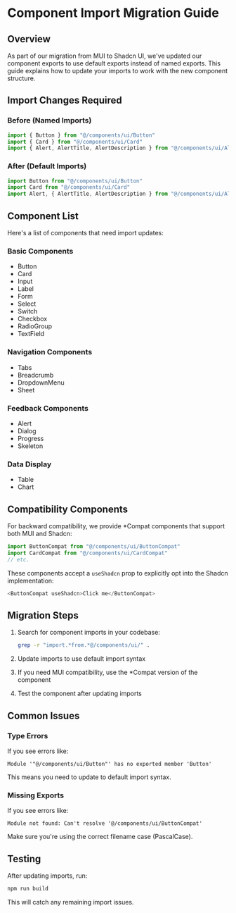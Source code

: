# Component Import Migration Guide

## Overview

As part of our migration from MUI to Shadcn UI, we've updated our component exports to use default exports instead of named exports. This guide explains how to update your imports to work with the new component structure.

## Import Changes Required

### Before (Named Imports)
```typescript
import { Button } from "@/components/ui/Button"
import { Card } from "@/components/ui/Card"
import { Alert, AlertTitle, AlertDescription } from "@/components/ui/Alert"
```

### After (Default Imports)
```typescript
import Button from "@/components/ui/Button"
import Card from "@/components/ui/Card"
import Alert, { AlertTitle, AlertDescription } from "@/components/ui/Alert"
```

## Component List

Here's a list of components that need import updates:

### Basic Components
- Button
- Card
- Input
- Label
- Form
- Select
- Switch
- Checkbox
- RadioGroup
- TextField

### Navigation Components
- Tabs
- Breadcrumb
- DropdownMenu
- Sheet

### Feedback Components
- Alert
- Dialog
- Progress
- Skeleton

### Data Display
- Table
- Chart

## Compatibility Components

For backward compatibility, we provide *Compat components that support both MUI and Shadcn:

```typescript
import ButtonCompat from "@/components/ui/ButtonCompat"
import CardCompat from "@/components/ui/CardCompat"
// etc.
```

These components accept a `useShadcn` prop to explicitly opt into the Shadcn implementation:

```typescript
<ButtonCompat useShadcn>Click me</ButtonCompat>
```

## Migration Steps

1. Search for component imports in your codebase:
   ```bash
   grep -r "import.*from.*@/components/ui/" .
   ```

2. Update imports to use default import syntax

3. If you need MUI compatibility, use the *Compat version of the component

4. Test the component after updating imports

## Common Issues

### Type Errors
If you see errors like:
```
Module '"@/components/ui/Button"' has no exported member 'Button'
```
This means you need to update to default import syntax.

### Missing Exports
If you see errors like:
```
Module not found: Can't resolve '@/components/ui/ButtonCompat'
```
Make sure you're using the correct filename case (PascalCase).

## Testing

After updating imports, run:
```bash
npm run build
```

This will catch any remaining import issues.
